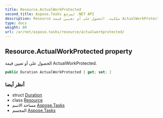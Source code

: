 ```yaml
---
title: Resource.ActualWorkProtected
second_title: Aspose.Tasks لمرجع .NET API
description: Resource ملكية. الحصول على أو تعيين قيمة ActualWorkProtected.
type: docs
weight: 80
url: /ar/net/aspose.tasks/resource/actualworkprotected/
---
```

## Resource.ActualWorkProtected property

الحصول على أو تعيين قيمة ActualWorkProtected.

```csharp
public Duration ActualWorkProtected { get; set; }
```

### أنظر أيضا

* struct [Duration](../../duration/)
* class [Resource](../)
* مساحة الاسم [Aspose.Tasks](../../resource/)
* المجسم [Aspose.Tasks](../../../)


